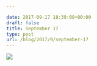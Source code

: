 ```yaml
---

date: 2017-09-17 18:39:00+00:00
draft: false
title: September 17
type: post
url: /blog/2017/9/september-17
---
```




  
   ![](/images/2017-09-17-20179september-17/IMG_2277.jpg)

  


